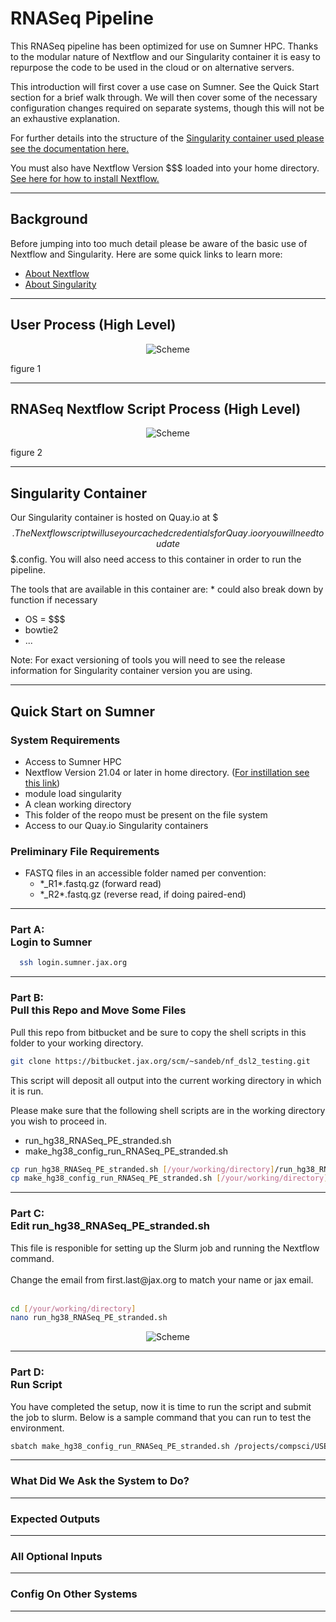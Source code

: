 # RNASeq Pipeline

This RNASeq pipeline has been optimized for use on Sumner HPC. Thanks to the modular nature of Nextflow and our Singularity container it is easy to repurpose the code to be used in the cloud or on alternative servers.

This introduction will first cover a use case on Sumner. See the Quick Start section for a brief walk through. We will then cover some of the necessary configuration changes required on separate systems, though this will not be an exhaustive explanation.

For further details into the structure of the <a href = '#'>Singularity container used please see the documentation here.</a>

You must also have Nextflow Version $$$ loaded into your home directory. <a href = '#'>See here for how to install Nextflow.</a>
<hr>
<h2>Background</h2>
Before jumping into too much detail please be aware of the basic use of Nextflow and Singularity. Here are some quick links to learn more:
<ul>
<li><a href = "#">About Nextflow</a></li>
<li><a href = "#">About Singularity</a></li>
</ul>
<hr>
<h2>User Process (High Level)</h2>

<center>

![Scheme](../static/imgs/general_workflow.png)

</center>
figure 1
<hr>
<h2>RNASeq Nextflow Script Process (High Level)</h2>

<center>

![Scheme](../static/imgs/RNASeq_NF.png)

</center>

figure 2
<hr>
<h2>Singularity Container</h2>

Our Singularity container is hosted on Quay.io at $$$. The Nextflow script will use your cached credentials for Quay.io or you will need to udate $$$.config. You will also need access to this container in order to run the pipeline.

The tools that are available in this container are: * could also break down by function if necessary
<ul>
<li>OS = $$$</li>
<li>bowtie2</li>
<li>...</li>
</ul>

Note: For exact versioning of tools you will need to see the release information for Singularity container version you are using.
<hr>
<h2>Quick Start on Sumner</h2>
<h3>System Requirements</h3>
<ul>
<li>Access to Sumner HPC</li>
<li>Nextflow Version 21.04 or later in home directory. (<a href = '#'>For instillation see this link</a>)</li>
<li>module load singularity</li>
<li>A clean working directory</li>
<li>This folder of the reopo must be present on the file system</li>
<li>Access to our Quay.io Singularity containers</li>
</ul>

<h3>Preliminary File Requirements</h3>
<ul>
<li>FASTQ files in an accessible folder named per convention:
  <ul>
  <li>*_R1*.fastq.gz (forward read)
  <li>*_R2*.fastq.gz (reverse read, if doing paired-end)
  </ul>
</ul>
<hr>
<h3>Part A:<br>Login to Sumner</h3>

```bash
  ssh login.sumner.jax.org
```
<hr>
<h3>Part B:<br>Pull this Repo and Move Some Files</h3>

Pull this repo from bitbucket and be sure to copy the shell scripts in this folder to your working directory.
```bash
git clone https://bitbucket.jax.org/scm/~sandeb/nf_dsl2_testing.git
```
This script will deposit all output into the current working directory in which it is run.

Please make sure that the following shell scripts are in the working directory you wish to proceed in.
<ul>
<li>run_hg38_RNASeq_PE_stranded.sh</li>
<li>make_hg38_config_run_RNASeq_PE_stranded.sh</li>
</ul>

```bash
cp run_hg38_RNASeq_PE_stranded.sh [/your/working/directory]/run_hg38_RNASeq_PE_stranded.sh
cp make_hg38_config_run_RNASeq_PE_stranded.sh [/your/working/directory]/make_hg38_config_run_RNASeq_PE_stranded.sh
```

<hr>

<h3>Part C:<br>Edit run_hg38_RNASeq_PE_stranded.sh</h3>
This file is responible for setting up the Slurm job and running the Nextflow command.
<br><br>
Change the email from first.last@jax.org to match your name or jax email.
<br><br>

```bash
cd [/your/working/directory]
nano run_hg38_RNASeq_PE_stranded.sh
```

<center>

![Scheme](../static/imgs/run_hg38.png)

</center>
<hr>

<h3>Part D:<br>Run Script</h3>
You have completed the setup, now it is time to run the script and submit the job to slurm. Below is a sample command that you can run to test the environment.

```bash
sbatch make_hg38_config_run_RNASeq_PE_stranded.sh /projects/compsci/USERS/paisic/hsa_fastq_RNA_seq/PE /projects/compsci/USERS/paisic/hsa_hg38_RNASeq_testing_PE/ /fastscratch/paisic/hsa_hg38_RNASeq_testing_PE/ 50 PE stranded 25
```

<hr>

<h3>What Did We Ask the System to Do?</h3>
<hr>

<h3>Expected Outputs</h3>
<hr>
<h3>All Optional Inputs</h3>
<hr>
<h3>Config On Other Systems</h3>
<hr>
